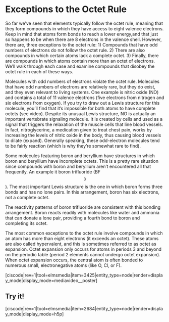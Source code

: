 <div style="float:right;margin:auto"><ebook-button title="Exceptions to the Octet Rule" link="https://genchem.science.psu.edu/07-5-octet-rule-exceptions"></ebook-button></div>


# Exceptions to the Octet Rule

So far we’ve seen that elements typically follow the octet rule, meaning that they form compounds in which they have access to eight valence electrons. Keep in mind that atoms form bonds to reach a lower energy,and that just so happens to be when there are 8 electrons in the valence shell.  However, there are, three exceptions to the octet rule: 1) Compounds that have odd numbers of electrons do not follow the octet rule. 2) There are also compounds in which certain atoms lack a complete octet. 3) Finally, there are compounds in which atoms contain more than an octet of electrons. We’ll walk through each case and examine compounds that disobey the octet rule in each of these ways. 

Molecules with odd numbers of electrons violate the octet rule. Molecules that have odd numbers of electrons are relatively rare, but they do exist, and they even relevant to living systems. One example is nitric oxide (NO) and contains a total of 11 valence electrons (five electrons from nitrogen and six electrons from oxygen). If you try to draw out a Lewis structure for this molecule, you’ll find that it’s impossible for both atoms to have complete octets (see video). Despite its unusual Lewis structure, NO is actually an important vertebrate signaling molecule. It is created by cells and used as a signal that triggers the relaxation of the muscle cells that line blood vessels. In fact, nitroglycerine, a medication given to treat chest pain, works by increasing the levels of nitric oxide in the body, thus causing blood vessels to dilate (expand). Generally speaking, these odd-electron molecules tend to be fairly reaction (which is why they’re somewhat rare to find).  

Some molecules featuring boron and beryllium have structures in which boron and beryllium have incomplete octets. This is a pretty rare situation since compounds with boron and beryllium aren’t encountered all that frequently. An example it boron trifluoride (BF$$_3$$). The most important Lewis structure is the one in which boron forms three bonds and has no lone pairs. In this arrangement, boron has six electrons, not a complete octet. 

The reactivity patterns of boron trifluoride are consistent with this bonding arrangement. Boron reacts readily with molecules like water and ammonia that can donate a lone pair, providing a fourth bond to boron and completing its octet. 

The most common exceptions to the octet rule involve compounds in which an atom has more than eight electrons (it exceeds an octet). These atoms are also called hypervalent, and this is sometimes referred to as octet as expansion. Octet expansion only occurs for atoms in periods 3 and beyond on the periodic table (period 2 elements cannot undergo octet expansion). When octet expansion occurs, the central atom is often bonded to numerous small, electronegative atoms (like O, Cl, or F). 

<media-video>[ciscode|rev=1|tool=elmsmedia|item=3425|entity_type=node|render=display_mode|display_mode=mediavideo__poster]</media-video>


## Try it!
[ciscode|rev=1|tool=elmsmedia|item=2684|entity_type=node|render=display_mode|display_mode=h5p]

<houck-math> </houck-math>